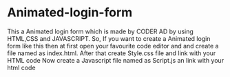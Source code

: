 # Animated-login-form
This a Animated login form which is made by CODER AD by using HTML,CSS and JAVASCRIPT.
So, If you want to create a Animated login form like this then at first open your favourite code editor and and create a file named as index.html.
After that create Style.css file and link with your HTML code <link rel="stylesheet" href="style.css">
Now create a Javascript file named as Script.js an link with your html code <script src="Script.js"></script>
